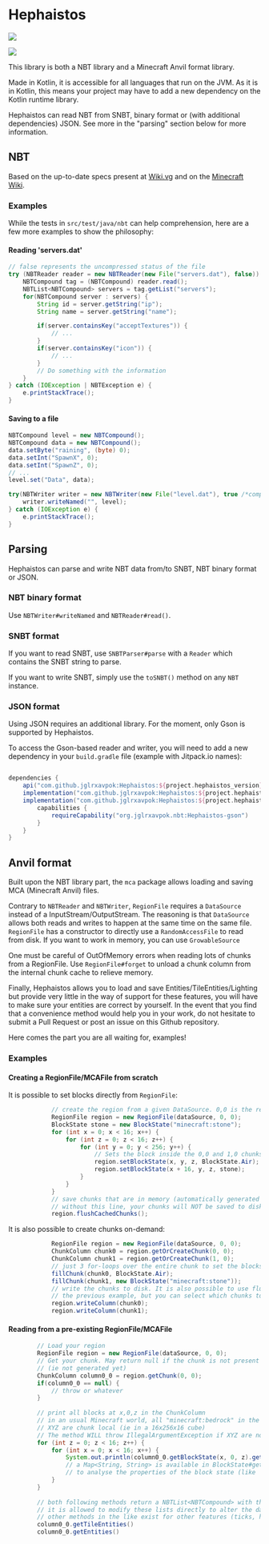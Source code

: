# Hephaistos
![](https://github.com/jglrxavpok/Hephaistos/workflows/Gradle%20Build/badge.svg)

![](https://github.com/jglrxavpok/Hephaistos/workflows/Gradle%20Tests/badge.svg)

This library is both a NBT library and a Minecraft Anvil format library.

Made in Kotlin, it is accessible for all languages that run on the JVM.
As it is in Kotlin, this means your project may have to add a new dependency on the Kotlin runtime library.

Hephaistos can read NBT from SNBT, binary format or (with additional dependencies) JSON.
See more in the "parsing" section below for more information.

## NBT
Based on the up-to-date specs present at [Wiki.vg](https://wiki.vg/NBT) 
and on the [Minecraft Wiki](https://minecraft.gamepedia.com/NBT_format#TAG_definition). 

### Examples
While the tests in `src/test/java/nbt` can help comprehension, here are a few more examples to show the philosophy:

#### Reading 'servers.dat'
```java
// false represents the uncompressed status of the file
try (NBTReader reader = new NBTReader(new File("servers.dat"), false)) {
    NBTCompound tag = (NBTCompound) reader.read();
    NBTList<NBTCompound> servers = tag.getList("servers");
    for(NBTCompound server : servers) {
        String id = server.getString("ip");
        String name = server.getString("name");

        if(server.containsKey("acceptTextures")) {
            // ...
        }
        if(server.containsKey("icon")) {
            // ...
        }
        // Do something with the information
    }
} catch (IOException | NBTException e) {
    e.printStackTrace();
}
```


#### Saving to a file
```java
NBTCompound level = new NBTCompound();
NBTCompound data = new NBTCompound();
data.setByte("raining", (byte) 0);
data.setInt("SpawnX", 0);
data.setInt("SpawnZ", 0);
// ...
level.set("Data", data);

try(NBTWriter writer = new NBTWriter(new File("level.dat"), true /*compressed*/)) {
    writer.writeNamed("", level);
} catch (IOException e) {
    e.printStackTrace();
}
```

## Parsing
Hephaistos can parse and write NBT data from/to SNBT, NBT binary format or JSON.

### NBT binary format
Use `NBTWriter#writeNamed` and `NBTReader#read()`.

### SNBT format
If you want to read SNBT, use `SNBTParser#parse` with a `Reader` which contains the SNBT string to parse.

If you want to write SNBT, simply use the `toSNBT()` method on any `NBT` instance.

### JSON format
Using JSON requires an additional library. For the moment, only Gson is supported by Hephaistos.

To access the Gson-based reader and writer, you will need to add a new dependency in your `build.gradle` file (example with Jitpack.io names):
```groovy

dependencies {
    api("com.github.jglrxavpok:Hephaistos:${project.hephaistos_version}")
    implementation("com.github.jglrxavpok:Hephaistos:${project.hephaistos_version}:gson")
    implementation("com.github.jglrxavpok:Hephaistos:${project.hephaistos_version}") {
        capabilities {
            requireCapability("org.jglrxavpok.nbt:Hephaistos-gson")
        }
    }
}
```

## Anvil format
Built upon the NBT library part, the `mca` package allows loading and saving MCA (Minecraft Anvil) files.

Contrary to `NBTReader` and `NBTWriter`, `RegionFile` requires a `DataSource` instead of a InputStream/OutputStream.
The reasoning is that `DataSource` allows both reads and writes to happen at the same time on the same file.
`RegionFile` has a constructor to directly use a `RandomAccessFile` to read from disk.
If you want to work in memory, you can use `GrowableSource`

One must be careful of OutOfMemory errors when reading lots of chunks from a RegionFile. Use `RegionFile#forget` to unload a chunk column from the internal chunk cache to relieve memory.

Finally, Hephaistos allows you to load and save Entities/TileEntities/Lighting but provide very little in the way of support for these features, you will have to make sure your entities are correct by yourself.
In the event that you find that a convenience method would help you in your work, do not hesitate to submit a Pull Request or post an issue on this Github repository.

Here comes the part you are all waiting for, examples!

### Examples

#### Creating a RegionFile/MCAFile from scratch

It is possible to set blocks directly from `RegionFile`:
```java
            // create the region from a given DataSource. 0,0 is the region coordinates (a region is 32x32 chunks)
            RegionFile region = new RegionFile(dataSource, 0, 0);
            BlockState stone = new BlockState("minecraft:stone");
            for (int x = 0; x < 16; x++) {
                for (int z = 0; z < 16; z++) {
                    for (int y = 0; y < 256; y++) {
                        // Sets the block inside the 0,0 and 1,0 chunks
                        region.setBlockState(x, y, z, BlockState.Air);
                        region.setBlockState(x + 16, y, z, stone);
                    }
                }
            }
            // save chunks that are in memory (automatically generated via setBlockState) to disk
            // without this line, your chunks will NOT be saved to disk
            region.flushCachedChunks();
```

It is also possible to create chunks on-demand:
```java
            RegionFile region = new RegionFile(dataSource, 0, 0);
            ChunkColumn chunk0 = region.getOrCreateChunk(0, 0);
            ChunkColumn chunk1 = region.getOrCreateChunk(1, 0);
            // just 3 for-loops over the entire chunk to set the blocks via ChunkColumn#setBlockState
            fillChunk(chunk0, BlockState.Air);
            fillChunk(chunk1, new BlockState("minecraft:stone"));
            // write the chunks to disk. It is also possible to use flushCachedChunks() like in 
            // the previous example, but you can select which chunks to save
            region.writeColumn(chunk0);
            region.writeColumn(chunk1);
```

#### Reading from a pre-existing RegionFile/MCAFile
```java
        // Load your region
        RegionFile region = new RegionFile(dataSource, 0, 0);
        // Get your chunk. May return null if the chunk is not present in the file 
        // (ie not generated yet)
        ChunkColumn column0_0 = region.getChunk(0, 0);
        if(column0_0 == null) {
            // throw or whatever
        }
    
        // print all blocks at x,0,z in the ChunkColumn 
        // in an usual Minecraft world, all "minecraft:bedrock" in the Nether or overworld
        // XYZ are chunk local (ie in a 16x256x16 cube)
        // The method WILL throw IllegalArgumentException if XYZ are not valid
        for (int z = 0; z < 16; z++) {
            for (int x = 0; x < 16; x++) {
                System.out.println(column0_0.getBlockState(x, 0, z).getName());
                // a Map<String, String> is available in BlockState#getProperties 
                // to analyse the properties of the block state (like 'lit' or 'facing' for a furnace) 
            }
        }
    
        // both following methods return a NBTList<NBTCompound> with the data from entities/tileEntities
        // it is allowed to modify these lists directly to alter the data for later-saving
        // other methods in the like exist for other features (ticks, heightmaps, etc.) 
        column0_0.getTileEntities()
        column0_0.getEntities()
```